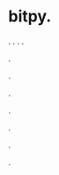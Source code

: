 # bitpy.
.
.
.
.












.






















































.
























.



























.

















































































.































































.





















































.
